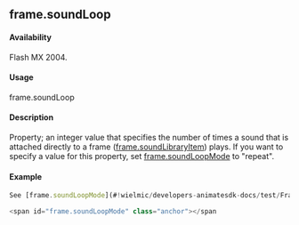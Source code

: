 ## frame.soundLoop

#### Availability

Flash MX 2004.

#### Usage

frame.soundLoop

#### Description

Property; an integer value that specifies the number of times a sound that is attached directly to a frame ([frame.soundLibraryItem](#!wielmic/developers-animatesdk-docs/test/Frame_object/frame31.md)) plays. If you want to specify a value for this property, set [frame.soundLoopMode](#!wielmic/developers-animatesdk-docs/test/Frame_object/frame33.md) to "repeat".

#### Example

```javascript
See [frame.soundLoopMode](#!wielmic/developers-animatesdk-docs/test/Frame_object/frame33.md).

<span id="frame.soundLoopMode" class="anchor"></span
```
